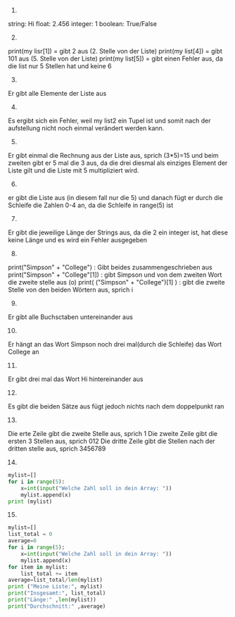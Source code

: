 1)
string: Hi
float: 2.456
integer: 1
boolean: True/False

2)
print(my lisr[1]) = gibt 2 aus (2. Stelle von der Liste)
print(my list[4]) = gibt 101 aus (5. Stelle von der Liste)
print(my list[5]) = gibt einen Fehler aus, da die list nur 5 Stellen hat und keine 6

3)
Er gibt alle Elemente der Liste aus

4)
Es ergibt sich ein Fehler, weil my list2 ein Tupel ist und somit nach der aufstellung nicht noch einmal verändert werden kann.

5)
Er gibt einmal die Rechnung aus der Liste aus, sprich (3*5)=15 und beim zweiten gibt er 5 mal die 3 aus, da die drei diesmal als einziges Element der Liste gilt und die Liste mit 5 multipliziert wird.

6)
er gibt die Liste aus (in diesem fall nur die 5) und danach fügt er durch die Schleife die Zahlen 0-4 an, da die Schleife in range(5) ist

7)
Er gibt die jeweilige Länge der Strings aus, da die 2 ein integer ist, hat diese keine Länge und es wird ein Fehler ausgegeben

8)
print("Simpson" + "College") : Gibt beides zusammengeschrieben aus
print("Simpson" + "College"[1]) : gibt Simpson und von dem zweiten Wort die zweite stelle aus (o)
print( ("Simpson" + "College")[1] ) : gibt die zweite Stelle von den beiden Wörtern aus, sprich i

9)
Er gibt alle Buchsctaben untereinander aus

10)
Er hängt an das Wort Simpson noch drei mal(durch die Schleife) das Wort College an 

11)
Er gibt drei mal das Wort Hi hintereinander aus

12)
Es gibt die beiden Sätze aus fügt jedoch nichts nach dem doppelpunkt ran

13)
Die erte Zeile gibt die zweite Stelle aus, sprich 1
Die zweite Zeile gibt die ersten 3 Stellen aus, sprich 012
Die dritte Zeile gibt die Stellen nach der dritten stelle aus, sprich 3456789

14)
```Python
mylist=[]
for i in range(5):
    x=int(input("Welche Zahl soll in dein Array: "))
    mylist.append(x)
print (mylist)
```

15)
```Python
mylist=[]
list_total = 0
average=0
for i in range(5):
    x=int(input("Welche Zahl soll in dein Array: "))
    mylist.append(x)
for item in mylist:
    list_total += item
average=list_total/len(mylist)
print ("Meine Liste:", mylist)
print("Insgesamt:", list_total)
print("Länge:" ,len(mylist))
print("Durchschnitt:" ,average)
```
